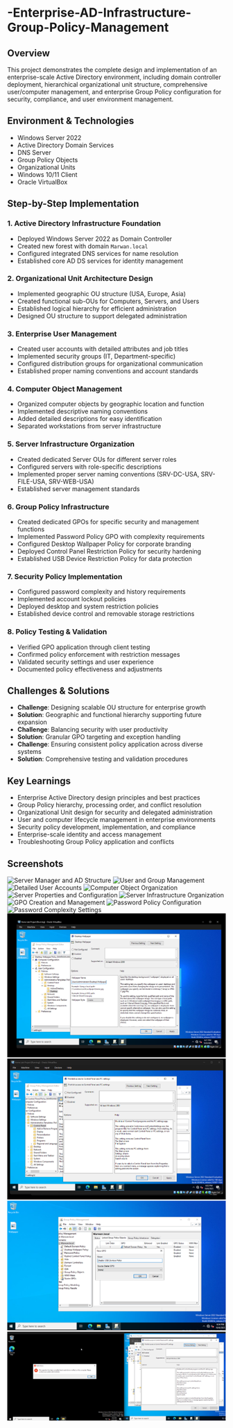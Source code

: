 # -Enterprise-AD-Infrastructure-Group-Policy-Management

## Overview
This project demonstrates the complete design and implementation of an enterprise-scale Active Directory environment, including domain controller deployment, hierarchical organizational unit structure, comprehensive user/computer management, and enterprise Group Policy configuration for security, compliance, and user environment management.

## Environment & Technologies
- Windows Server 2022
- Active Directory Domain Services
- DNS Server
- Group Policy Objects
- Organizational Units
- Windows 10/11 Client
- Oracle VirtualBox

## Step-by-Step Implementation

### 1. Active Directory Infrastructure Foundation
- Deployed Windows Server 2022 as Domain Controller
- Created new forest with domain `Marwan.local`
- Configured integrated DNS services for name resolution
- Established core AD DS services for identity management

### 2. Organizational Unit Architecture Design
- Implemented geographic OU structure (USA, Europe, Asia)
- Created functional sub-OUs for Computers, Servers, and Users
- Established logical hierarchy for efficient administration
- Designed OU structure to support delegated administration

### 3. Enterprise User Management
- Created user accounts with detailed attributes and job titles
- Implemented security groups (IT, Department-specific)
- Configured distribution groups for organizational communication
- Established proper naming conventions and account standards

### 4. Computer Object Management
- Organized computer objects by geographic location and function
- Implemented descriptive naming conventions
- Added detailed descriptions for easy identification
- Separated workstations from server infrastructure

### 5. Server Infrastructure Organization
- Created dedicated Server OUs for different server roles
- Configured servers with role-specific descriptions
- Implemented proper server naming conventions (SRV-DC-USA, SRV-FILE-USA, SRV-WEB-USA)
- Established server management standards

### 6. Group Policy Infrastructure
- Created dedicated GPOs for specific security and management functions
- Implemented Password Policy GPO with complexity requirements
- Configured Desktop Wallpaper Policy for corporate branding
- Deployed Control Panel Restriction Policy for security hardening
- Established USB Device Restriction Policy for data protection

### 7. Security Policy Implementation
- Configured password complexity and history requirements
- Implemented account lockout policies
- Deployed desktop and system restriction policies
- Established device control and removable storage restrictions

### 8. Policy Testing & Validation
- Verified GPO application through client testing
- Confirmed policy enforcement with restriction messages
- Validated security settings and user experience
- Documented policy effectiveness and adjustments

## Challenges & Solutions
- **Challenge**: Designing scalable OU structure for enterprise growth
- **Solution**: Geographic and functional hierarchy supporting future expansion
- **Challenge**: Balancing security with user productivity
- **Solution**: Granular GPO targeting and exception handling
- **Challenge**: Ensuring consistent policy application across diverse systems
- **Solution**: Comprehensive testing and validation procedures

## Key Learnings
- Enterprise Active Directory design principles and best practices
- Group Policy hierarchy, processing order, and conflict resolution
- Organizational Unit design for security and delegated administration
- User and computer lifecycle management in enterprise environments
- Security policy development, implementation, and compliance
- Enterprise-scale identity and access management
- Troubleshooting Group Policy application and conflicts

## Screenshots
![Server Manager and AD Structure](screenshots/1.png)
![User and Group Management](screenshots/2.png)
![Detailed User Accounts](screenshots/3.png)
![Computer Object Organization](screenshots/4.png)
![Server Properties and Configuration](screenshots/5.png)
![Server Infrastructure Organization](screenshots/6.png)
![GPO Creation and Management](screenshots/7.png)
![Password Policy Configuration](screenshots/8.png)
![Password Complexity Settings](screenshots/9.png)
![Desktop Wallpaper Policy](screenshots/10.png)
![Control Panel Restrictions](screenshots/11.png)
![GPO Overview and Hierarchy](screenshots/12.png)
![Policy Enforcement Validation](screenshots/13.png)
